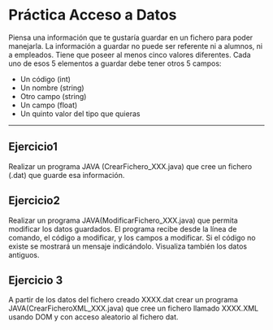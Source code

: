# Práctica Acceso a Datos

Piensa una información que te gustaría guardar en un fichero para poder manejarla. La información a guardar no puede ser referente ni a alumnos, ni a empleados. Tiene que poseer al menos
cinco valores diferentes.
Cada uno de esos 5 elementos a guardar debe tener otros 5 campos:
- Un código (int)
- Un nombre (string)
- Otro campo (string)
- Un campo (float)
- Un quinto valor del tipo que quieras
---

## Ejercicio1

Realizar un programa JAVA (CrearFichero_XXX.java) que cree un fichero (.dat) que guarde
esa información.

## Ejercicio2

Realizar un programa JAVA(ModificarFichero_XXX.java) que permita modificar los datos
guardados. El programa recibe desde la línea de comando, el código a modificar, y los campos a modificar. Si el código no existe se mostrará un mensaje indicándolo. Visualiza también los datos antiguos. 


## Ejercicio 3

A partir de los datos del fichero creado XXXX.dat crear un programa JAVA(CrearFicheroXML_XXX.java) que cree un fichero llamado XXXX.XML usando DOM y con acceso aleatorio al fichero dat. 

